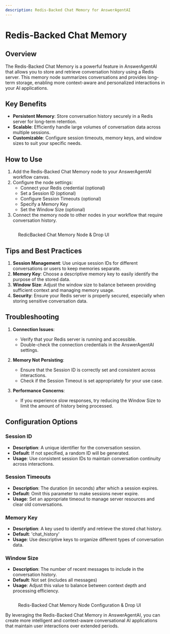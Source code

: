 ```yaml
---
description: Redis-Backed Chat Memory for AnswerAgentAI
---
```


# Redis-Backed Chat Memory

## Overview

The Redis-Backed Chat Memory is a powerful feature in AnswerAgentAI that allows you to store and retrieve conversation history using a Redis server. This memory node summarizes conversations and provides long-term storage, enabling more context-aware and personalized interactions in your AI applications.

## Key Benefits

-   **Persistent Memory**: Store conversation history securely in a Redis server for long-term retention.
-   **Scalable**: Efficiently handle large volumes of conversation data across multiple sessions.
-   **Customizable**: Configure session timeouts, memory keys, and window sizes to suit your specific needs.

## How to Use

1. Add the Redis-Backed Chat Memory node to your AnswerAgentAI workflow canvas.
2. Configure the node settings:
    - Connect your Redis credential (optional)
    - Set a Session ID (optional)
    - Configure Session Timeouts (optional)
    - Specify a Memory Key
    - Set the Window Size (optional)
3. Connect the memory node to other nodes in your workflow that require conversation history.

<!-- TODO: Screenshot of the Redis-Backed Chat Memory node on the AnswerAgentAI canvas -->
<figure><img src="/.gitbook/assets/screenshots/redischatmemory.png" alt="" /><figcaption><p> RedicBacked Chat Memory Node  &#x26; Drop UI</p></figcaption></figure>

## Tips and Best Practices

1. **Session Management**: Use unique session IDs for different conversations or users to keep memories separate.
2. **Memory Key**: Choose a descriptive memory key to easily identify the purpose of the stored data.
3. **Window Size**: Adjust the window size to balance between providing sufficient context and managing memory usage.
4. **Security**: Ensure your Redis server is properly secured, especially when storing sensitive conversation data.

## Troubleshooting

1. **Connection Issues**:

    - Verify that your Redis server is running and accessible.
    - Double-check the connection credentials in the AnswerAgentAI settings.

2. **Memory Not Persisting**:

    - Ensure that the Session ID is correctly set and consistent across interactions.
    - Check if the Session Timeout is set appropriately for your use case.

3. **Performance Concerns**:
    - If you experience slow responses, try reducing the Window Size to limit the amount of history being processed.

## Configuration Options

### Session ID

-   **Description**: A unique identifier for the conversation session.
-   **Default**: If not specified, a random ID will be generated.
-   **Usage**: Use consistent session IDs to maintain conversation continuity across interactions.

### Session Timeouts

-   **Description**: The duration (in seconds) after which a session expires.
-   **Default**: Omit this parameter to make sessions never expire.
-   **Usage**: Set an appropriate timeout to manage server resources and clear old conversations.

### Memory Key

-   **Description**: A key used to identify and retrieve the stored chat history.
-   **Default**: 'chat_history'
-   **Usage**: Use descriptive keys to organize different types of conversation data.

### Window Size

-   **Description**: The number of recent messages to include in the conversation history.
-   **Default**: Not set (includes all messages)
-   **Usage**: Adjust this value to balance between context depth and processing efficiency.

<!-- TODO: Screenshot of the configuration panel for the Redis-Backed Chat Memory node -->
<figure><img src="/.gitbook/assets/screenshots/redismemoryconfiguration.png" alt="" /><figcaption><p> Redis-Backed Chat Memory Node Configuration &#x26; Drop UI</p></figcaption></figure>

By leveraging the Redis-Backed Chat Memory in AnswerAgentAI, you can create more intelligent and context-aware conversational AI applications that maintain user interactions over extended periods.
